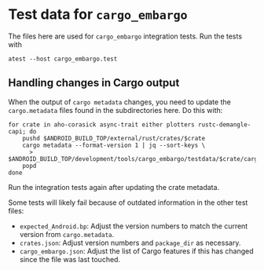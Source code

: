 # Test data for `cargo_embargo`

The files here are used for `cargo_embargo` integration tests. Run the tests with

```shell
atest --host cargo_embargo.test
```

## Handling changes in Cargo output

When the output of `cargo metadata` changes, you need to update the
`cargo.metadata` files found in the subdirectories here. Do this with:

```
for crate in aho-corasick async-trait either plotters rustc-demangle-capi; do
    pushd $ANDROID_BUILD_TOP/external/rust/crates/$crate
    cargo metadata --format-version 1 | jq --sort-keys \
      > $ANDROID_BUILD_TOP/development/tools/cargo_embargo/testdata/$crate/cargo.metadata
    popd
done
```

Run the integration tests again after updating the crate metadata.

Some tests will likely fail because of outdated information in the other test
files:

- `expected_Android.bp`: Adjust the version numbers to match the current version
  from `cargo.metadata`.
- `crates.json`: Adjust version numbers and `package_dir` as necessary.
- `cargo_embargo.json`: Adjust the list of Cargo features if this has changed
  since the file was last touched.

